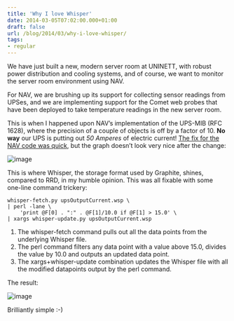 ```yaml
---
title: 'Why I love Whisper'
date: 2014-03-05T07:02:00.000+01:00
draft: false
url: /blog/2014/03/why-i-love-whisper/
tags: 
- regular
---
```


We have just built a new, modern server room at UNINETT, with robust power distribution and cooling systems, and of course, we want to monitor the server room environment using NAV.

For NAV, we are brushing up its support for collecting sensor readings from UPSes, and we are implementing support for the Comet web probes that have been deployed to take temperature readings in the new server room.

This is when I happened upon NAV’s implementation of the UPS-MIB (RFC 1628), where the precision of a couple of objects is off by a factor of 10. **No way** our UPS is putting out _50 Amperes_ of electric current! [The fix for the NAV code was quick](https://github.com/Uninett/nav/commit/fb32bda5a81f1c6bab96d7516c58c1df1bb80928), but the graph doesn’t look very nice after the change:

![image](http://55.media.tumblr.com/08a6292e6f9559b8029f0f35a171545d/tumblr_inline_n1yuefrgtU1swzy6x.png)

This is where Whisper, the storage format used by Graphite, shines, compared to RRD, in my humble opinion. This was all fixable with some one-line command trickery:

```shell
whisper-fetch.py upsOutputCurrent.wsp \
| perl -lane \
    'print @F[0] . ":" . @F[1]/10.0 if @F[1] > 15.0' \
| xargs whisper-update.py upsOutputCurrent.wsp
```

1.  The whisper-fetch command pulls out all the data points from the underlying Whisper file.
2.  The perl command filters any data point with a value above 15.0, divides the value by 10.0 and outputs an updated data point.
3.  The xargs+whisper-update combination updates the Whisper file with all the modified datapoints output by the perl command.

The result:

![image](http://55.media.tumblr.com/08870905e9b4a41d21cdfcadfb668e55/tumblr_inline_n1yuvf0BoH1swzy6x.png)

Brilliantly simple :-)
